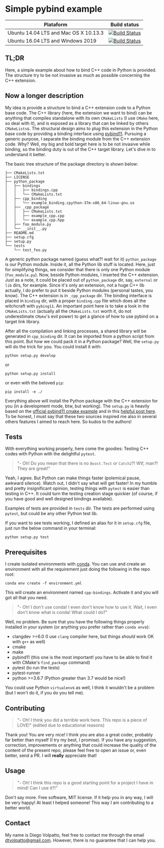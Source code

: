 # Simple pybind example

| Plataform                               	| Build status 	|
|-----------------------------------------	|--------------	|
| Ubuntu 14.04 LTS and Mac OS X 10.13.3 	|  [![Build Status](https://travis-ci.com/volpatto/simple_pybind_example.svg?branch=master)](https://travis-ci.com/volpatto/simple_pybind_example)            	|
| Ubuntu 16.04 LTS and Windows 2019       	|  [![Build Status](https://dev.azure.com/volpatto/volpatto/_apis/build/status/volpatto.simple_pybind_example?branchName=master)](https://dev.azure.com/volpatto/volpatto/_build/latest?definitionId=3&branchName=master)            	|

## TL;DR

Here, a simple example about how to bind C++ code in Python is provided. The structure try to be not invasive as much as possible concerning the C++ extension. 

## Now a longer description

My idea is provide a structure to bind a C++ extension code to a Python base code. The C++ library (here, the extension we want to bind) can be anything that compiles standalone with its own `CMakeLists` (I use `CMake` here, so deal with it), and is exposed as a library that can be linked by others `CMakeLists`s.
The structural design aims to plug this extension in the Python base code by providing a binding interface using
[pybind11](https://github.com/pybind/pybind11). Pursuing a generic purpose, I separate the binding module from the C++ extension code. Why? Well, my big and bold target here is to be not invasive while binding, so the binding duty is out of the
C++ target library. Let's dive in to understand it better.

The basic tree structure of the package directory is shown below:

```console
├── CMakeLists.txt
├── LICENSE
├── python_package
│   ├── bindings
│   │   ├── bindings.cpp
│   │   └── CMakeLists.txt
│   ├── cpp_binding
│   │   └── example_binding.cpython-37m-x86_64-linux-gnu.so
│   ├── _cpp_package
│   │   ├── CMakeLists.txt
│   │   ├── example_cpp.cpp
│   │   └── example_cpp.hpp
│   ├── foo_module.py
│   └── __init__.py
├── README.md
├── setup.cfg
├── setup.py
└── tests
    └── test_foo.py
```

A generic python package named (guess what?! wait for it) `python_package` is our Python module. Inside it, 
all the Python lib stuff is located. Here, just for simplifying things, we consider that there is only one Python module (`foo_module.py`). 
Now, beside Python modules, I inserted the C++ extension. Just as a note, it could be placed out of `python_package` dir, say, `external` or `lib` dirs, for example. Since it's only an extension, not a huge C++ lib actually, I do prefer to put it beside Python modules (personal tastes, you know). The C++ extension is in `_cpp_package` dir. The binding interface is
placed in `binding` dir, with a proper `binding.cpp` file which does all the witchcraft with `pybing11`. An important point
here is to take a look in the `CMakeLists.txt` (actually all the `CMakeLists.txt` worth it, do not underestimate `CMake`'s
evil power) to get a glance of how to use pybind on a target link library.

After all the compilation and linking processes, a shared library will be generated in `cpp_binding` dir.
It can be imported from a python script from this point. But how we could pack it in a Python package? Well, the `setup.py` will do the 
trick for you. You could install it with:

```console
python setup.py develop
```

or

```console
python setup.py install
```

or even with the beloved `pip`:

```console
pip install -e ./
```

Everything above will install the Python package with the C++ extension for you (in a development mode, btw, but working). The
`setup.py` is heavily based on the [official pybind11 cmake example](https://github.com/pybind/cmake_example) and
in this [helpful post here](https://www.benjack.io/2018/02/02/python-cpp-revisited.html). To be honest, 
I must say that these two sources inspired me also in several others features I aimed to reach here. So kudos to the authors!

## Tests

With everything working properly, here come the goodies: Testing C++ codes with Python with the delightful `pytest`.

> "- Oh! Do you mean that there is no `Boost.Test` or `Catch2`?! Wtf, man?! They are great!"

Yeah, I agree. But Python can make things faster (polemical pause, awkward silence). Watch out, I didn't say what will get faster!
In my humble and pretty insignificant opinion, testing things with `pytest` is easier than testing in C++. It could turn the
testing creation stage quickier (of course, if you have good and well designed bindings available).

Examples of tests are provided in `tests` dir. The tests are performed using `pytest`, but could be any other Python test lib.

If you want to see tests working, I defined an alias for it in `setup.cfg` file, just run the below command in your 
terminal:

```console
python setup.py test
```

## Prerequisites

I create isolated environments with [conda](https://conda.io/en/latest/). You can use and create an environment with all the
requirement just doing the following in the repo root:

```console
conda env create -f environment.yml
```

This will create an environment named `cpp-bindings`. Activate it and you will got all that you need.

> "- Oh! I don't use conda! I even don't know how to use it. Wait, I even don't know what is conda! What could I do?"

Well, no problem. Be sure that you have the following things properly installed in your system (or anything you prefer rather than `conda env`s):

* clangdev >=6.0 (I use `clang` compiler here, but things *should* work OK with `g++` as well)
* cmake
* make
* pybind11 (this one is the most important! you have to be able to find it with CMake's `find_package` command)
* pytest (to run the tests)
* pytest-runner
* python >=3.6.7 (Python greater than 3.7 would be nice!)

You could use Python `virtualenv`s as well, I think it wouldn't be a problem (but I won't do it, if you do you tell me).

## Contributing

> "- Oh! I think you did a terrible work here. This repo is a piece of LOVE!" (edited due to educational reasons)

Thank you! You are very nice! I think you are also a great coder, probably far better than myself (I try my best, I 
promise). If you have any suggestion, correction, improvements or anything that could increase the quality of the content
of the present repo, please feel free to open an issue or, even better, send a PR. I will **really** appreciate that!

## Usage

> "- Oh! I think this repo is a good starting point for a project I have in mind! Can I use it?!"

Don't say more. Free software, MIT license. If it help you in any way, I will be very happy! At least I helped someone! This way I am contributing to a better world.

## Contact

My name is Diego Volpatto, feel free to contact me through the email dtvolpatto@gmail.com. However, there is no guarantee
that I can help you.
